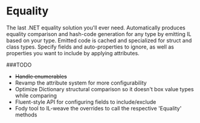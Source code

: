 # Equality
The last .NET equality solution you'll ever need. Automatically produces equality comparison and hash-code generation for any type by emitting IL based on your type. Emitted code is cached and specialized for struct and class types. Specify fields and auto-properties to ignore, as well as properties you want to include by applying attributes.

###TODO

- ~~Handle enumerables~~
- Revamp the attribute system for more configurability
- Optimize Dictionary structural comparison so it doesn't box value types while comparing
- Fluent-style API for configuring fields to include/exclude
- Fody tool to IL-weave the overrides to call the respective 'Equality' methods